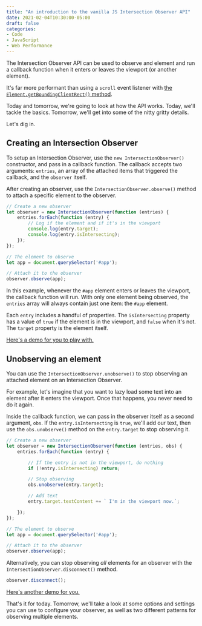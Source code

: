 ```yaml
---
title: "An introduction to the vanilla JS Intersection Observer API"
date: 2021-02-04T10:30:00-05:00
draft: false
categories:
- Code
- JavaScript
- Web Performance
---
```


The Intersection Observer API can be used to observe and element and run a callback function when it enters or leaves the viewport (or another element).

It's far more performant than using a `scroll` event listener with [the `Element.getBoundingClientRect()` method](/how-to-test-if-an-element-is-in-the-viewport-with-vanilla-javascript/).

Today and tomorrow, we're going to look at how the API works. Today, we'll tackle the basics. Tomorrow, we'll get into some of the nitty gritty details.

Let's dig in.

## Creating an Intersection Observer

To setup an Intersection Observer, use the `new IntersectionObserver()` constructor, and pass in a callback function. The callback accepts two arguments: `entries`, an array of the attached items that triggered the callback, and the `observer` itself.

After creating an observer, use the `IntersectionObserver.observe()` method to attach a specific element to the observer.

```javascript
// Create a new observer
let observer = new IntersectionObserver(function (entries) {
	entries.forEach(function (entry) {
		// Log if the element and if it's in the viewport
		console.log(entry.target);
		console.log(entry.isIntersecting);
	});
});

// The element to observe
let app = document.querySelector('#app');

// Attach it to the observer
observer.observe(app);
```

In this example, whenever the `#app` element enters or leaves the viewport, the callback function will run. With only one element being observed, the `entries` array will always contain just one item: the `#app` element.

Each `entry` includes a handful of properties. The `isIntersecting` property has a value of `true` if the element is in the viewport, and `false` when it's not. The `target` property is the element itself.

[Here's a demo for you to play with.](https://codepen.io/cferdinandi/pen/ZEBQEor)

## Unobserving an element

You can use the `IntersectionObserver.unobserve()` to stop observing an attached element on an Intersection Observer.

For example, let's imagine that you want to lazy load some text into an element after it enters the viewport. Once that happens, you never need to do it again.

Inside the callback function, we can pass in the observer itself as a second argument, `obs`. If the `entry.isIntersecting` is `true`, we'll add our text, then use the `obs.unobserve()` method on the `entry.target` to stop observing it.

```javascript
// Create a new observer
let observer = new IntersectionObserver(function (entries, obs) {
	entries.forEach(function (entry) {

		// If the entry is not in the viewport, do nothing
		if (!entry.isIntersecting) return;

		// Stop observing
		obs.unobserve(entry.target);

		// Add text
		entry.target.textContent += ` I'm in the viewport now.`;

	});
});

// The element to observe
let app = document.querySelector('#app');

// Attach it to the observer
observer.observe(app);
```

Alternatively, you can stop observing _all_ elements for an observer with the `IntersectionObserver.disconnect()` method.

```javascript
observer.disconnect();
```

[Here's another demo for you.](https://codepen.io/cferdinandi/pen/RworwJw)

That's it for today. Tomorrow, we'll take a look at some options and settings you can use to configure your observer, as well as two different patterns for observing multiple elements.